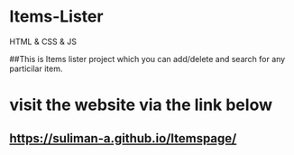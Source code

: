 # Items-Lister

HTML &amp; CSS &amp; JS

##This is Items lister project which you can add/delete and search for any particilar item.

# visit the website via the link below

## https://suliman-a.github.io/Itemspage/
